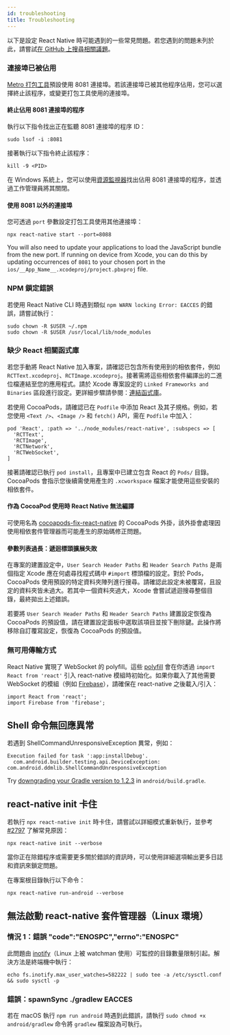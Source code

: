 ```yaml
---
id: troubleshooting
title: Troubleshooting
---
```


以下是設定 React Native 時可能遇到的一些常見問題。若您遇到的問題未列於此，請嘗試[在 GitHub 上搜尋相關議題](https://github.com/facebook/react-native/issues/)。

### 連接埠已被佔用

[Metro 打包工具][metro]預設使用 8081 連接埠。若該連接埠已被其他程序佔用，您可以選擇終止該程序，或變更打包工具使用的連接埠。

#### 終止佔用 8081 連接埠的程序

執行以下指令找出正在監聽 8081 連接埠的程序 ID：

```shell
sudo lsof -i :8081
```

接著執行以下指令終止該程序：

```shell
kill -9 <PID>
```

在 Windows 系統上，您可以使用[資源監視器](https://stackoverflow.com/questions/48198/how-can-you-find-out-which-process-is-listening-on-a-port-on-windows)找出佔用 8081 連接埠的程序，並透過工作管理員將其關閉。

#### 使用 8081 以外的連接埠

您可透過 `port` 參數設定打包工具使用其他連接埠：

```shell
npx react-native start --port=8088
```

You will also need to update your applications to load the JavaScript bundle from the new port. If running on device from Xcode, you can do this by updating occurrences of `8081` to your chosen port in the `ios/__App_Name__.xcodeproj/project.pbxproj` file.

### NPM 鎖定錯誤

若使用 React Native CLI 時遇到類似 `npm WARN locking Error: EACCES` 的錯誤，請嘗試執行：

```shell
sudo chown -R $USER ~/.npm
sudo chown -R $USER /usr/local/lib/node_modules
```

### 缺少 React 相關函式庫

若您手動將 React Native 加入專案，請確認已包含所有使用到的相依套件，例如 `RCTText.xcodeproj`、`RCTImage.xcodeproj`。接著需將這些相依套件編譯出的二進位檔連結至您的應用程式。請於 Xcode 專案設定的 `Linked Frameworks and Binaries` 區段進行設定。更詳細步驟請參閱：[連結函式庫](linking-libraries-ios.md#content)。

若使用 CocoaPods，請確認已在 `Podfile` 中添加 React 及其子規格。例如，若您使用 `<Text />`、`<Image />` 和 `fetch()` API，需在 `Podfile` 中加入：

```
pod 'React', :path => '../node_modules/react-native', :subspecs => [
  'RCTText',
  'RCTImage',
  'RCTNetwork',
  'RCTWebSocket',
]
```

接著請確認已執行 `pod install`，且專案中已建立包含 React 的 `Pods/` 目錄。CocoaPods 會指示您後續需使用產生的 `.xcworkspace` 檔案才能使用這些安裝的相依套件。

#### 作為 CocoaPod 使用時 React Native 無法編譯

可使用名為 [cocoapods-fix-react-native](https://github.com/orta/cocoapods-fix-react-native) 的 CocoaPods 外掛，該外掛會處理因使用相依套件管理器而可能產生的原始碼修正問題。

#### 參數列表過長：遞迴標頭擴展失敗

在專案的建置設定中，`User Search Header Paths` 和 `Header Search Paths` 是兩個指定 Xcode 應在何處尋找程式碼中 `#import` 標頭檔的設定。對於 Pods，CocoaPods 使用預設的特定資料夾陣列進行搜尋。請確認此設定未被覆寫，且設定的資料夾皆未過大。若其中一個資料夾過大，Xcode 會嘗試遞迴搜尋整個目錄，最終拋出上述錯誤。

若要將 `User Search Header Paths` 和 `Header Search Paths` 建置設定恢復為 CocoaPods 的預設值，請在建置設定面板中選取該項目並按下刪除鍵。此操作將移除自訂覆寫設定，恢復為 CocoaPods 的預設值。

### 無可用傳輸方式

React Native 實現了 WebSocket 的 polyfill。這些 [polyfill](https://github.com/facebook/react-native/blob/0.71-stable/Libraries/Core/InitializeCore.js) 會在你透過 `import React from 'react'` 引入 react-native 模組時初始化。如果你載入了其他需要 WebSocket 的模組（例如 [Firebase](https://github.com/facebook/react-native/issues/3645)），請確保在 react-native 之後載入/引入：

```
import React from 'react';
import Firebase from 'firebase';
```

## Shell 命令無回應異常

若遇到 ShellCommandUnresponsiveException 異常，例如：

```
Execution failed for task ':app:installDebug'.
  com.android.builder.testing.api.DeviceException: com.android.ddmlib.ShellCommandUnresponsiveException
```

Try [downgrading your Gradle version to 1.2.3](https://github.com/facebook/react-native/issues/2720) in `android/build.gradle`.

## react-native init 卡住

若執行 `npx react-native init` 時卡住，請嘗試以詳細模式重新執行，並參考 [#2797](https://github.com/facebook/react-native/issues/2797) 了解常見原因：

```shell
npx react-native init --verbose
```

當你正在除錯程序或需要更多關於錯誤的資訊時，可以使用詳細選項輸出更多日誌和資訊來鎖定問題。

在專案根目錄執行以下命令：

```shell
npx react-native run-android --verbose
```

## 無法啟動 react-native 套件管理器（Linux 環境）

### 情況 1：錯誤 "code":"ENOSPC","errno":"ENOSPC"

此問題由 [inotify](https://github.com/guard/listen/wiki/Increasing-the-amount-of-inotify-watchers)（Linux 上被 watchman 使用）可監控的目錄數量限制引起。解決方法是終端機中執行：

```shell
echo fs.inotify.max_user_watches=582222 | sudo tee -a /etc/sysctl.conf && sudo sysctl -p
```

### 錯誤：spawnSync ./gradlew EACCES

若在 macOS 執行 `npm run android` 時遇到此錯誤，請執行 `sudo chmod +x android/gradlew` 命令將 `gradlew` 檔案設為可執行。

[metro]: https://metrobundler.dev/